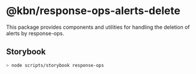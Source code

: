 # @kbn/response-ops-alerts-delete

This package provides components and utilities for handling the deletion of alerts by response-ops.

## Storybook

```sh
> node scripts/storybook response-ops
```
